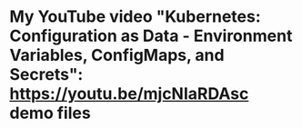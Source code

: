 # My YouTube video "Kubernetes: Configuration as Data - Environment Variables, ConfigMaps, and Secrets": https://youtu.be/mjcNIaRDAsc demo files 
